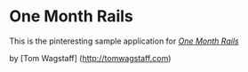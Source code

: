 # One Month Rails

This is the pinteresting sample application for
[*One Month Rails*](http://onemonthrails.com)

by [Tom Wagstaff] (http://tomwagstaff.com)
